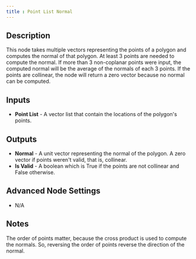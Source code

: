 ```yaml
---
title : Point List Normal
---
```


## Description

This node takes multiple vectors representing the points of a polygon
and computes the normal of that polygon. At least 3 points are needed to
compute the normal. If more than 3 non-coplanar points were input, the
computed normal will be the average of the normals of each 3 points. If
the points are collinear, the node will return a zero vector because no
normal can be computed.

## Inputs

- **Point List** - A vector list that contain the locations of the
    polygon's points.

## Outputs

- **Normal** - A unit vector representing the normal of the polygon. A
    zero vector if points weren't valid, that is, collinear.
- **Is Valid** - A boolean which is True if the points are not
    collinear and False otherwise.

## Advanced Node Settings

- N/A

## Notes

The order of points matter, because the cross product is used to compute
the normals. So, reversing the order of points reverse the direction of
the normal.

